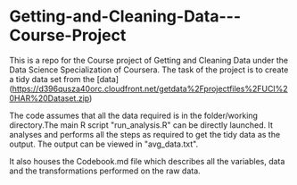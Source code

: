 # Getting-and-Cleaning-Data---Course-Project

This is a repo for the Course project of Getting and Cleaning Data under the Data Science Specialization of Coursera. The task of the project is to create a tidy data set from the [data] (https://d396qusza40orc.cloudfront.net/getdata%2Fprojectfiles%2FUCI%20HAR%20Dataset.zip)

The code assumes that all the data required is in the folder/working directory.The main R script "run_analysis.R" can be directly launched. It analyses and performs all the steps as required to get the tidy data as the output. The output can be viewed in "avg_data.txt".

It also houses the Codebook.md file which describes all the variables, data and the transformations performed on the raw data.
